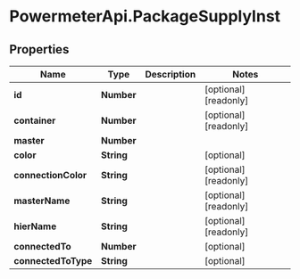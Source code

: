 # PowermeterApi.PackageSupplyInst

## Properties

Name | Type | Description | Notes
------------ | ------------- | ------------- | -------------
**id** | **Number** |  | [optional] [readonly] 
**container** | **Number** |  | [optional] [readonly] 
**master** | **Number** |  | 
**color** | **String** |  | [optional] 
**connectionColor** | **String** |  | [optional] [readonly] 
**masterName** | **String** |  | [optional] [readonly] 
**hierName** | **String** |  | [optional] [readonly] 
**connectedTo** | **Number** |  | [optional] 
**connectedToType** | **String** |  | [optional] 


